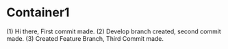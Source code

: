 # Container1
(1) Hi there, First commit made.
(2) Develop branch created, second commit made.
(3) Created Feature Branch, Third Commit made.
